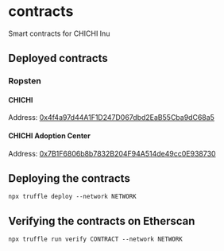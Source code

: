 # contracts
Smart contracts for CHICHI Inu

## Deployed contracts

### Ropsten

#### CHICHI

Address: [0x4f4a97d44A1F1D247D067dbd2EaB55Cba9dC68a5](https://ropsten.etherscan.io/address/0x4f4a97d44A1F1D247D067dbd2EaB55Cba9dC68a5)


#### CHICHI Adoption Center

Address: [0x7B1F6806b8b7832B204F94A514de49cc0E938730](https://ropsten.etherscan.io/address/0x7B1F6806b8b7832B204F94A514de49cc0E938730)

## Deploying the contracts

```shell
npx truffle deploy --network NETWORK
```

## Verifying the contracts on Etherscan

```shell
npx truffle run verify CONTRACT --network NETWORK
```
